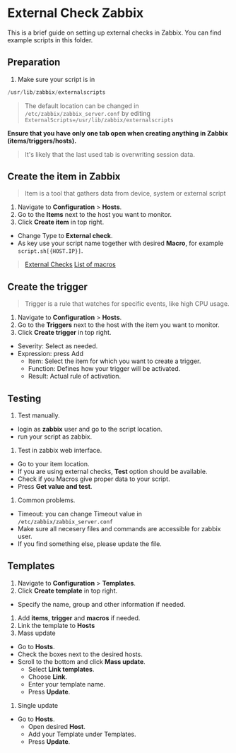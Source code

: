 # External Check Zabbix

This is a brief guide on setting up external checks in Zabbix.
You can find example scripts in this folder.

## Preparation

1. Make sure your script is in

```C
/usr/lib/zabbix/externalscripts
```

> The default location can be changed in `/etc/zabbix/zabbix_server.conf`
> by editing `ExternalScripts=/usr/lib/zabbix/externalscripts`

**Ensure that you have only one tab open when creating anything in Zabbix (items/triggers/hosts).**

> It's likely that the last used tab is overwriting session data.

## Create the item in Zabbix

> Item is a tool that gathers data from device, system or external script

1. Navigate to **Configuration** > **Hosts**.
1. Go to the **Items** next to the host you want to monitor.
1. Click **Create item** in top right.
- Change Type to **External check**.
- As key use your script name together with desired **Macro**, for example `script.sh[{HOST.IP}]`.

> [External Checks](https://www.zabbix.com/documentation/current/en/manual/config/items/itemtypes/external)
> [List of macros](https://www.zabbix.com/documentation/current/en/manual/appendix/macros/supported_by_location#host-inventory)

## Create the trigger

> Trigger is a rule that watches for specific events, like high CPU usage.

1. Navigate to **Configuration** > **Hosts**.
1. Go to the **Triggers** next to the host with the item you want to monitor.
1. Click **Create trigger** in top right.
- Severity: Select as needed.
- Expression: press Add
    + Item: Select the item for which you want to create a trigger.
    + Function: Defines how your trigger will be activated.
    + Result: Actual rule of activation.

## Testing

1. Test manually.
- login as **zabbix** user and go to the script location.
- run your script as zabbix.

1. Test in zabbix web interface.
- Go to your item location.
- If you are using external checks, **Test** option should be available.
- Check if you Macros give proper data to your script.
- Press **Get value and test**.

1. Common problems.
- Timeout: you can change Timeout value in `/etc/zabbix/zabbix_server.conf`
- Make sure all necesery files and commands are accessible for zabbix user.
- If you find something else, please update the file.

## Templates

1. Navigate to **Configuration** > **Templates**.
1. Click **Create template** in top right.
- Specify the name, group and other information if needed.
1. Add **items**, **trigger** and **macros** if needed.
1. Link the template to **Hosts**
1. Mass update
- Go to **Hosts**.
- Check the boxes next to the desired hosts.
- Scroll to the bottom and click **Mass update**.
    + Select **Link templates**.
    + Choose **Link**.
    + Enter your template name.
    + Press **Update**.

1. Single update
- Go to **Hosts**.
    + Open desired **Host**.
    + Add your Template under Templates.
    + Press **Update**.
